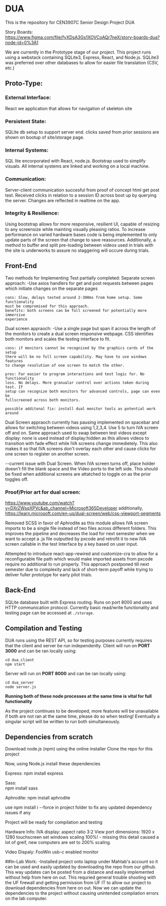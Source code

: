 # DUA
This is the repository for CEN3907C Senior Design Project DUA


Story Boards: 
https://www.figma.com/file/fyXDsA3Gs1XOVCoAQr7neX/story-boards-dua?node-id=0%3A1

We are currently in the Prototype stage of our project. This project runs using a
webstack containing SQLite3, Express, React, and Node.js. SQLite3 was preferred over 
other databases to allow for easier file translation (CSV, etc.)

## Proto-Type:

### External Interface: 
React we application that allows for navigation of skeleton site

### Persistent State:
SQLite db setup to support server end. clicks saved from prior sessions
are shown on bootup of site/storage page. 

### Internal Systems: 
SQL lite encorporated with React, node.js. Bootstrap used to simplify visuals. 
All internal systems are linked and working on a local machine. 

### Communication: 
Server-client communication succesful from proof of concept html get post test.
Received clicks in relation to a session ID across boot up by querying the 
server. Changes are reflected in realtime on the app. 

### Integrity & Resilience:
Using bootstrap allows for more responsive, resilient UI, capable of resizing to any 
screensize while mainting visually pleasing ratios. To increase performance on varied
hardware bases code is being implemented to only update parts of the screen that
change to save reasources. Additionally, a method to buffer and split pre-loading
between videos used in trials with the site is underworks to assure no staggering will
occure during trials. 

## Front-End
Two methods for Implementing Test partially completed: 
  Separate screen approach: 
    -Use axios handlers for get and post requests between pages 
    which initiate changes on the separate pages

    cons: Slow, delays tested around 2-300ms from home setup. Some functionality
    must be compromised for this approach.
    benefits: both screens can be full screened for potentially more immersive
    experience 

  Dual screen appraoch: 
    -Use a single page but span it across the length of the monitors to 
    create a dual screen responsive webpage. CSS identifies both monitors 
    and scales the testing interface to fit. 

    cons: if monitors cannot be recognized by the graphics cards of the setup
    there will be no full screen capability. May have to use windows features
    to change resolution of one screen to match the other. 

    pros: Far easier to program interactions and test logic for. No functionality
    loss. No delays. More granualar control over actions taken during test. If 
    setup can recognize both monitors for advanced controls, page can even be
    fullscreened across both monitors. 

    possible additonal fix: install dual monitor tools as potential work around 

Dual Screen appraoch currently has pausing implemented on spacebar and allows
for switching between videos using 1,2,3,4. Use 5 to turn IVA screen off and on.
Same approach used to swap between test videos except display: none is used 
instead of display:hidden as this allows videos to transition with fade effect 
while IVA screens change immedietely. This also makes it so that IVA screens 
don't overlay each other and cause clicks for one screen to register on another 
screen. 

--current issue with Dual Screen. When IVA screen turns off, place holder
doesn't fill the blank space and the Video ports to the left side. This should 
be fixed when additional screens are attatched to toggle on as the prior toggles
off. 

### Proof/Prior art for dual screen:
https://www.youtube.com/watch?v=DXrZWsqXPVc&ab_channel=Microsoft365Developer
additionally,
https://learn.microsoft.com/en-us/dual-screen/web/css-viewport-segments


Removed SCSS in favor of Aphrodite as this module allows IVA screen imports to be 
a single file instead of two files across different folders. This improves
the pipeline and decreases the load for next semester when we want to accept 
a .js file outputted by pxcode and retrofit it to new IVA screen callable in the
test Interface by a key based on user input. 

Attempted to introduce react-app-rewired and customize-cra to allow for a 
reconfigurable file path which would make imported assets from pxcode require 
no additional to run properly. This approach postponed till next semester due
to complexity and lack of short-term payoff while trying to deliver 
fuller prototype for early pilot trials. 



## Back-End
SQLite database built with Express routing. Runs on port 8000 and uses HTTP
communication protocol. Currently basic read/write functionality and testing
page can be accessed at `./storage`.

## Compilation and Testing
DUA runs using the REST API, so for testing purposes currently requires that the
client and server be run independently.
Client will run on **PORT 3000** and can be ran locally using:
```
cd dua_client
npm start
```

Server will run on **PORT 8000** and can be ran locally using:
```
cd dua_server
node server.js
```

**Running both of these node processes at the same time is vital for full functionality**

As the project continues to be developed, more features will be unavailable if both are not
ran at the same time, please do so when testing! Eventually a singular script will be written 
to run both simultaneously.


## Dependencies from scratch

Download node.js  (npm) using the online installer
Clone the repo for this project 

Now, using Node.js install these dependencies  

  Express:
    npm install express

  Sass:      
    npm install sass

  Aphrodite:
    npm install aphrodite 

use npm install i --force in project folder to fix any updated dependency issues if any

Project will be ready for compilation and testing


Hardware Info:
  IVA display: 
    aspect ratio 3:2 
    View port dimensions: 1920 x 1280 
    touchscreen
    set windows scaling 100%! - missing this detail caused a lot of greif,
      new computers are set to 200% scaling. 

  Video Dispaly:
    FooWin usb-c enabled monitor 


##In-Lab Work: 
  -Installed project onto laptop under Mahtab's account so it can be used
  and easily updated by downloading the repo from our github. This way updates
  can be posted from a distance and easily implemented without help from here 
  on out. This requried general trouble shooting with the UF firewall and getting
  permission from UF IT to allow our project to download dependencies from here
  on out. Now we can update the dependencies to the project without causing 
  unintended compilation errors on the lab computer.


